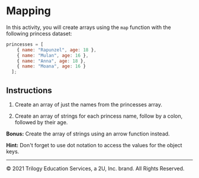 # Mapping

In this activity, you will create arrays using the `map` function with the following princess dataset:

```javascript
princesses = [
    { name: "Rapunzel", age: 18 },
    { name: "Mulan", age: 16 },
    { name: "Anna", age: 18 },
    { name: "Moana", age: 16 }
  ];
```

## Instructions

1. Create an array of just the names from the princesses array.

2. Create an array of strings for each princess name, follow by a colon, followed by their age.

**Bonus:** Create the array of strings using an arrow function instead.

**Hint:** Don't forget to use dot notation to access the values for the object keys.

------

© 2021 Trilogy Education Services, a 2U, Inc. brand. All Rights Reserved.